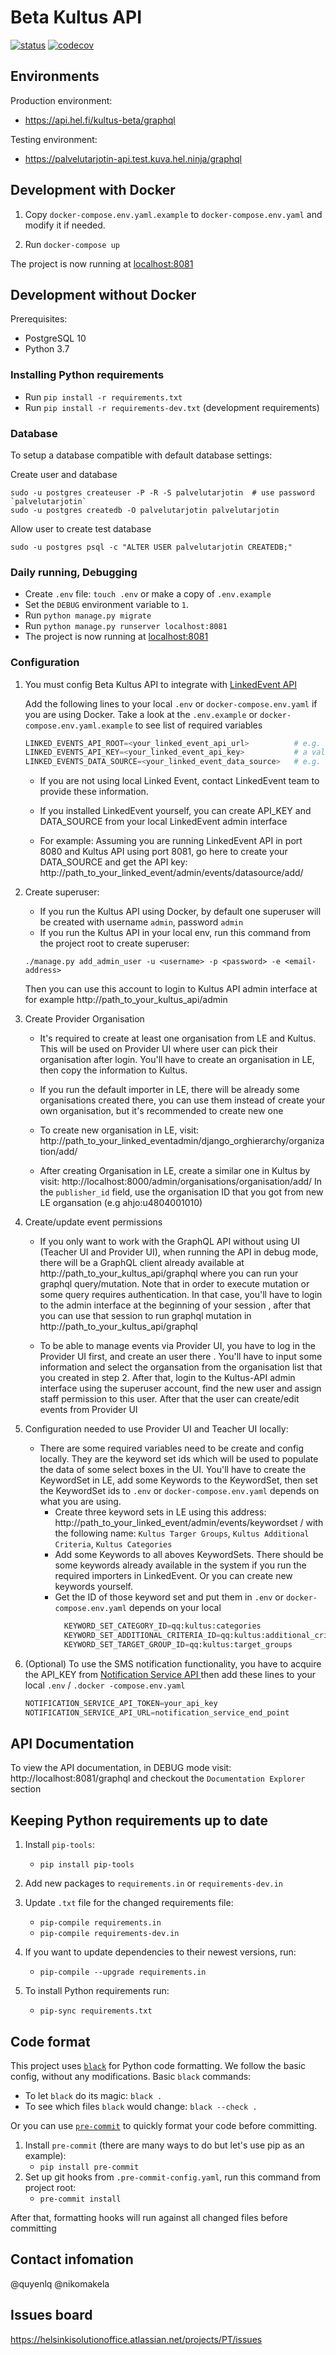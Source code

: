 # Beta Kultus API

[![status](https://travis-ci.com/City-of-Helsinki/palvelutarjotin.svg)](https://github.com/City-of-Helsinki/palvelutarjotin)
[![codecov](https://codecov.io/gh/City-of-Helsinki/palvelutarjotin/branch/develop/graph/badge.svg)](https://codecov.io/gh/City-of-Helsinki/palvelutarjotin)


## Environments
Production environment:
- https://api.hel.fi/kultus-beta/graphql

Testing environment:
- https://palvelutarjotin-api.test.kuva.hel.ninja/graphql

## Development with Docker

1. Copy `docker-compose.env.yaml.example` to `docker-compose.env.yaml` and modify it if needed.

2. Run `docker-compose up`

The project is now running at [localhost:8081](http://localhost:8081)

## Development without Docker

Prerequisites:

* PostgreSQL 10
* Python 3.7

### Installing Python requirements

* Run `pip install -r requirements.txt`
* Run `pip install -r requirements-dev.txt` (development requirements)

### Database

To setup a database compatible with default database settings:

Create user and database

    sudo -u postgres createuser -P -R -S palvelutarjotin  # use password `palvelutarjotin`
    sudo -u postgres createdb -O palvelutarjotin palvelutarjotin

Allow user to create test database

    sudo -u postgres psql -c "ALTER USER palvelutarjotin CREATEDB;"
    

### Daily running, Debugging

* Create `.env` file: `touch .env` or make a copy of `.env.example` 
* Set the `DEBUG` environment variable to `1`.
* Run `python manage.py migrate`
* Run `python manage.py runserver localhost:8081`
* The project is now running at [localhost:8081](http://localhost:8081)

### Configuration

1. You must config Beta Kultus API to integrate with [LinkedEvent API](https://github.com/City-of-Helsinki/linkedevents)
    
    Add the following lines to your local `.env` or `docker-compose.env.yaml` if you are using Docker. Take a look
     at the `.env.example` or `docker-compose.env.yaml.example` to see list of required variables
     
    ```python
    LINKED_EVENTS_API_ROOT=<your_linked_event_api_url>          # e.g. http://localhost:8000/v1/
    LINKED_EVENTS_API_KEY=<your_linked_event_api_key>           # a value from an Api key -field in a LinkedEvent data source.
    LINKED_EVENTS_DATA_SOURCE=<your_linked_event_data_source>   # e.g. local-kultus
    ```
    - If you are not using local Linked Event, contact LinkedEvent team to provide these information.
    
    - If you installed LinkedEvent yourself, you can create API_KEY and DATA_SOURCE from your local LinkedEvent admin
    interface
    
    - For example: Assuming you are running LinkedEvent API in port 8080 and Kultus API using port 8081, go here to
     create your DATA_SOURCE and get the API key:
    http://path_to_your_linked_event/admin/events/datasource/add/

2. Create superuser:
    - If you run the Kultus API using Docker, by default one superuser will be created with username `admin`, password
     `admin`
    - If you run the Kultus API in your local env, run this command from the project root to create superuser:
    ```
    ./manage.py add_admin_user -u <username> -p <password> -e <email-address> 
    ``` 
   
   Then you can use this account to login to Kultus API admin interface at for example http://path_to_your_kultus_api/admin

3. Create Provider Organisation
    - It's required to create at least one organisation from LE and Kultus. This will be used on Provider UI where user
    can pick their organisation after login. You'll have to create an organisation in LE, then copy the information
    to Kultus. 
    
    - If you run the default importer in LE, there will be already some organisations created there, you can use them
     instead of create your own organisation, but it's recommended to create new one
    - To create new organisation in LE, visit: http://path_to_your_linked_eventadmin/django_orghierarchy/organization/add/
    - After creating Organisation in LE, create a similar one in Kultus by visit: http://localhost:8000/admin/organisations/organisation/add/
    In the `publisher_id` field, use the organisation ID that you got from new LE organsation (e.g ahjo:u4804001010)

4. Create/update event permissions
    - If you only want to work with the GraphQL API without using UI (Teacher UI and Provider UI), when running the
     API in debug mode, there will be a GraphQL client already available at http://path_to_your_kultus_api/graphql
      where you can run your graphql query/mutation. Note that in order to execute mutation or some query requires
       authentication. In that case, you'll have to login to the admin interface at the beginning of your session
       , after that you can use that session to run graphql mutation in http://path_to_your_kultus_api/graphql
       
    - To be able to manage events via Provider UI, you have to log in the Provider UI first, and create an user there
    . You'll have to input some information and select the organsation from the organisation list that you created in
     step 2. After that, login to the Kultus-API admin interface using the superuser account, find the new user and
      assign staff permission to this user. After that the user can create/edit events from Provider UI 

5. Configuration needed to use Provider UI and Teacher UI locally:
    - There are some required variables need to be create and config locally. They are the keyword set ids which will
     be used to populate the data of some select boxes in the UI. You'll have to create the KeywordSet in LE, add
      some Keywords to the KeywordSet, then set the KeywordSet ids to `.env` or `docker-compose.env.yaml` depends on
       what you are using. 
        - Create three keyword sets in LE using this address: http://path_to_your_linked_event/admin/events/keywordset
        / with the following name: `Kultus Targer Groups`, `Kultus Additional Criteria`, `Kultus Categories`
        - Add some Keywords to all aboves KeywordSets. There should be some keywords already available in the system if you
         run the required importers in LinkedEvent.  Or you can create new keywords yourself.
        - Get the ID of those keyword set and put them in `.env` or `docker-compose.env.yaml` depends on your local
            ```python
              KEYWORD_SET_CATEGORY_ID=qq:kultus:categories
              KEYWORD_SET_ADDITIONAL_CRITERIA_ID=qq:kultus:additional_criteria
              KEYWORD_SET_TARGET_GROUP_ID=qq:kultus:target_groups
            ```
6. (Optional) To use the SMS notification functionality, you have to acquire the API_KEY from [Notification Service API
](https://github.com/City-of-Helsinki/notification-service-api) then add these lines to your local `.env` / `.docker
-compose.env.yaml`

    ```python
    NOTIFICATION_SERVICE_API_TOKEN=your_api_key
    NOTIFICATION_SERVICE_API_URL=notification_service_end_point
    ```
 

## API Documentation
To view the API documentation, in DEBUG mode visit: http://localhost:8081/graphql and checkout the `Documentation Explorer` section

## Keeping Python requirements up to date

1. Install `pip-tools`:

    * `pip install pip-tools`

2. Add new packages to `requirements.in` or `requirements-dev.in`

3. Update `.txt` file for the changed requirements file:

    * `pip-compile requirements.in`
    * `pip-compile requirements-dev.in`

4. If you want to update dependencies to their newest versions, run:

    * `pip-compile --upgrade requirements.in`

5. To install Python requirements run:

    * `pip-sync requirements.txt`

## Code format

This project uses [`black`](https://github.com/ambv/black) for Python code formatting.
We follow the basic config, without any modifications. Basic `black` commands:

* To let `black` do its magic: `black .`
* To see which files `black` would change: `black --check .`

Or you can use [`pre-commit`](https://pre-commit.com/) to quickly format your code before committing.


1. Install `pre-commit` (there are many ways to do but let's use pip as an example):
    * `pip install pre-commit`
2. Set up git hooks from `.pre-commit-config.yaml`, run this command from project root:
    * `pre-commit install`

After that, formatting hooks will run against all changed files before committing

## Contact infomation

@quyenlq @nikomakela

## Issues board

https://helsinkisolutionoffice.atlassian.net/projects/PT/issues
